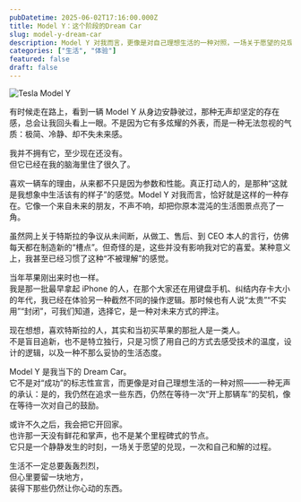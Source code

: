 ```yaml
---
pubDatetime: 2025-06-02T17:16:00.000Z
title: Model Y：这个阶段的Dream Car
slug: model-y-dream-car
description: Model Y 对我而言，更像是对自己理想生活的一种对照，一场关于愿望的兑现。
categories: ["生活", "体验"]
featured: false
draft: false
---
```


![Tesla Model Y](/images/model-y.jpg)

有时候走在路上，看到一辆 Model Y 从身边安静驶过，那种无声却坚定的存在感，总会让我回头看上一眼。不是因为它有多炫耀的外表，而是一种无法忽视的气质：极简、冷静、却不失未来感。

我并不拥有它，至少现在还没有。  
但它已经在我的脑海里住了很久了。

喜欢一辆车的理由，从来都不只是因为参数和性能。真正打动人的，是那种“这就是我想象中生活该有的样子”的感觉。Model Y 对我而言，恰好就是这样的一种存在。它像一个来自未来的朋友，不声不响，却把你原本混沌的生活图景点亮了一角。

虽然网上关于特斯拉的争议从未间断，从做工、售后、到 CEO 本人的言行，仿佛每天都在制造新的“槽点”。但奇怪的是，这些并没有影响我对它的喜爱。某种意义上，我甚至已经习惯了这种“不被理解”的感觉。

当年苹果刚出来时也一样。  
我是那一批最早拿起 iPhone 的人，在那个大家还在用键盘手机、纠结内存卡大小的年代，我已经在体验另一种截然不同的操作逻辑。那时候也有人说“太贵”“不实用”“封闭”，可我们知道，选择它，是一种对未来方式的押注。

现在想想，喜欢特斯拉的人，其实和当初买苹果的那批人是一类人。  
不是盲目追新，也不是特立独行，只是习惯了用自己的方式去感受技术的温度，设计的逻辑，以及一种不那么妥协的生活态度。

Model Y 是我当下的 Dream Car。  
它不是对“成功”的标志性宣言，而更像是对自己理想生活的一种对照——一种无声的承认：是的，我仍然在追求一些东西，仍然在等待一次“开上那辆车”的契机，像在等待一次对自己的鼓励。

或许不久之后，我会把它开回家。  
也许那一天没有鲜花和掌声，也不是某个里程碑式的节点。  
它只是一个静静发生的时刻，一场关于愿望的兑现，一次和自己和解的过程。

生活不一定总要轰轰烈烈，  
但心里要留一块地方，  
装得下那些仍然让你心动的东西。
